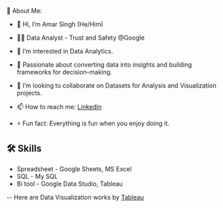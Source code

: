 💫 About Me:

- 👋 Hi, I’m Amar Singh (He/Him)
  
- 👩‍💻 Data Analyst - Trust and Safety @Google

- 👀 I’m interested in Data Analytics.
  
- 🎯 Passionate about converting data into insights and building frameworks for decision-making.
  
- 👯 I’m looking to collaborate on Datasets for Analysis and Visualization projects.
  
- 📫 How to reach me: [Linkedin](https://www.linkedin.com/in/amarsingh1111/)
   
- ⚡ Fun fact: Everything is fun when you enjoy doing it. 

## 🛠 Skills
- Spreadsheet - Google Sheets, MS Excel
- SQL - My SQL
- Bi tool - Google Data Studio, Tableau

-- Here are Data Visualization works by [Tableau](https://public.tableau.com/app/profile/amar.singh1017/vizzes) 
<!---
iamarsingh3/iamarsingh3 is a ✨ special ✨ repository because its `README.md` (this file) appears on your GitHub profile.
You can click the Preview link to take a look at your changes.
--->

